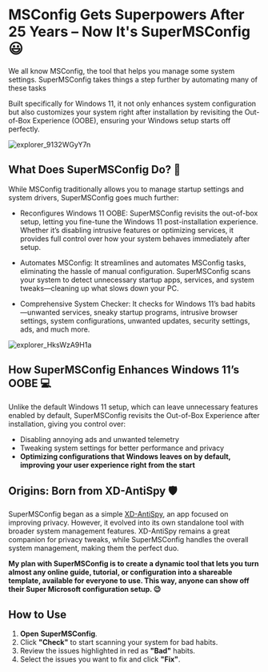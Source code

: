 # MSConfig Gets Superpowers After 25 Years – Now It's SuperMSConfig 😃

We all know MSConfig, the tool that helps you manage some system settings. SuperMSConfig takes things a step further by automating many of these tasks

Built specifically for Windows 11, it not only enhances system configuration but also customizes your system right after installation by revisiting the Out-of-Box Experience (OOBE), ensuring your Windows setup starts off perfectly.

![explorer_9132WGyY7n](https://github.com/user-attachments/assets/b5763fdf-3cc9-485e-ab25-fc5198bb42d1)

## What Does SuperMSConfig Do? 🎯
While MSConfig traditionally allows you to manage startup settings and system drivers, SuperMSConfig goes much further:

- Reconfigures Windows 11 OOBE: SuperMSConfig revisits the out-of-box setup, letting you fine-tune the Windows 11 post-installation experience. Whether it’s disabling intrusive features or optimizing services, it provides full control over how your system behaves immediately after setup.

- Automates MSConfig: It streamlines and automates MSConfig tasks, eliminating the hassle of manual configuration. SuperMSConfig scans your system to detect unnecessary startup apps, services, and system tweaks—cleaning up what slows down your PC.

- Comprehensive System Checker: It checks for Windows 11’s bad habits—unwanted services, sneaky startup programs, intrusive browser settings, system configurations, unwanted updates, security settings, ads, and much more.

![explorer_HksWzA9H1a](https://github.com/user-attachments/assets/152e31cf-9f52-4c5e-9161-52125a2ffbd3)

## How SuperMSConfig Enhances Windows 11’s OOBE 💻
Unlike the default Windows 11 setup, which can leave unnecessary features enabled by default, SuperMSConfig revisits the Out-of-Box Experience after installation, giving you control over:

- Disabling annoying ads and unwanted telemetry
- Tweaking system settings for better performance and privacy
- **Optimizing configurations that Windows leaves on by default, improving your user experience right from the start**


## Origins: Born from XD-AntiSpy 🛡️
SuperMSConfig began as a simple [XD-AntiSpy](https://github.com/builtbybel/xd-AntiSpy), an app focused on improving privacy. However, it evolved into its own standalone tool with broader system management features. XD-AntiSpy remains a great companion for privacy tweaks, while SuperMSConfig handles the overall system management, making them the perfect duo.

**My plan with SuperMSConfig is to create a dynamic tool that lets you turn almost any online guide, tutorial, or configuration into a shareable template, available for everyone to use. This way, anyone can show off their Super Microsoft configuration setup. 😉**

## How to Use
1. **Open** **SuperMSConfig**.
2. Click **"Check"** to start scanning your system for bad habits.
3. Review the issues highlighted in red as **"Bad"** habits.
4. Select the issues you want to fix and click **"Fix"**.


